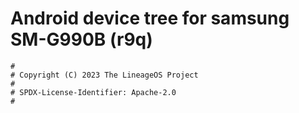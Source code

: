 # Android device tree for samsung SM-G990B (r9q)

```
#
# Copyright (C) 2023 The LineageOS Project
#
# SPDX-License-Identifier: Apache-2.0
#
```
